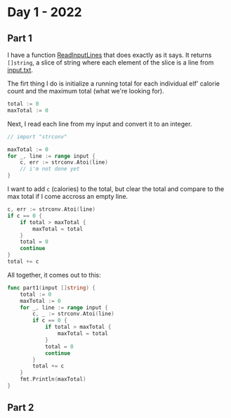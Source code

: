 # Day 1 - 2022

## Part 1

I have a function [ReadInputLines](https://github.com/yoonthegoon/AdventOfCode/blob/main/utils/utils.go)
that does exactly as it says. It returns `[]string`, a slice of string where
each element of the slice is a line from [input.txt](./input.txt).

The firt thing I do is initialize a running total for each individual elf'
calorie count and the maximum total (what we're looking for).

```go
total := 0
maxTotal := 0
```

Next, I read each line from my input and convert it to an integer.

```go
// import "strconv"

maxTotal := 0
for _, line := range input {
    c, err := strconv.Atoi(line)
    // i'm not done yet
}
```

I want to add `c` (calories) to the total, but clear the total and compare to
the max total if I come accross an empty line.

```go
c, err := strconv.Atoi(line)
if c == 0 {
    if total > maxTotal {
        maxTotal = total
    }
    total = 0
    continue
}
total += c
```

All together, it comes out to this:

```go
func part1(input []string) {
    total := 0
    maxTotal := 0
    for _, line := range input {
        c, _ := strconv.Atoi(line)
        if c == 0 {
            if total > maxTotal {
                maxTotal = total
            }
            total = 0
            continue
        }
        total += c
    }
    fmt.Println(maxTotal)
}
```

## Part 2

